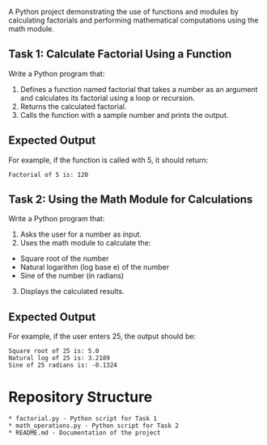 A Python project demonstrating the use of functions and modules by calculating factorials and performing mathematical computations using the math module.

## Task 1: Calculate Factorial Using a Function

Write a Python program that:

1. Defines a function named factorial that takes a number as an argument and calculates its factorial using a loop or recursion.
2. Returns the calculated factorial.
3. Calls the function with a sample number and prints the output.

## Expected Output

For example, if the function is called with 5, it should return:
```
Factorial of 5 is: 120
```
## Task 2: Using the Math Module for Calculations

Write a Python program that:

1. Asks the user for a number as input.
2. Uses the math module to calculate the:
 * Square root of the number
 * Natural logarithm (log base e) of the number
 * Sine of the number (in radians)

3. Displays the calculated results.

## Expected Output

For example, if the user enters 25, the output should be:
```
Square root of 25 is: 5.0
Natural log of 25 is: 3.2189
Sine of 25 radians is: -0.1324
```
# Repository Structure
```
* factorial.py - Python script for Task 1
* math_operations.py - Python script for Task 2
* README.md - Documentation of the project
```
